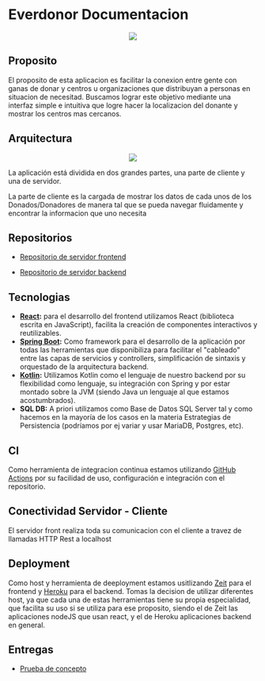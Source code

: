 # Everdonor Documentacion

<p align="center">
  <img src="Icono.jpg" />
</p>

## Proposito

El proposito de esta aplicacion es facilitar la conexion entre gente con ganas de donar y centros u organizaciones que distribuyan a personas en situacion de necesitad. Buscamos lograr este objetivo mediante una interfaz simple e intuitiva que logre hacer la localizacion del donante y mostrar los centros mas cercanos.

## Arquitectura

<p align="center">
  <img src="Arquitectura.png" />
</p>

La aplicación está dividida en dos grandes partes, una parte de cliente y una de servidor.

La parte de cliente es la cargada de mostrar los datos de cada unos de los Donados/Donadores de manera tal que se pueda navegar fluidamente y encontrar la informacion que uno necesita

## Repositorios

- [Repositorio de servidor frontend](https://github.com/Everdonor/Everdonor-Front-End)

- [Repositorio de servidor backend](https://github.com/Everdonor/everdonor-backend)

## Tecnologias

- **[React](https://reactjs.org/docs/getting-started.html):** para el desarrollo del frontend utilizamos React (biblioteca escrita en JavaScript), facilita la creación de componentes interactivos y reutilizables.
- **[Spring Boot](https://docs.spring.io/spring-boot/docs/current/reference/htmlsingle/):** Como framework para el desarrollo de la aplicación por todas las herramientas que disponibiliza para facilitar el "cableado" entre las capas de servicios y controllers, simplificación de sintaxis y orquestado de la arquitectura backend.
- **[Kotlin](https://kotlinlang.org/docs/reference/):** Utilizamos Kotlin como el lenguaje de nuestro backend por su flexibilidad como lenguaje, su integración con Spring y por estar montado sobre la JVM (siendo Java un lenguaje al que estamos acostumbrados).
- **SQL DB:** A priori utilizamos como Base de Datos SQL Server tal y como hacemos en la mayoría de los casos en la materia Estrategias de Persistencia (podríamos por ej variar y usar MariaDB, Postgres, etc).

## CI

Como herramienta de integracion continua estamos utilizando [GitHub Actions](https://github.com/features/actions) por su facilidad de uso, configuración e integración con el repositorio.

## Conectividad Servidor - Cliente

El servidor front realiza toda su comunicacion con el cliente a travez de llamadas HTTP Rest a localhost

## Deployment

Como host y herramienta de deeployment estamos usitlizando [Zeit](https://zeit.co/) para el frontend y [Heroku](https://www.heroku.com) para el backend. Tomas la decision de utilizar diferentes host, ya que cada una de estas herramientas tiene su propia especialidad, que facilita su uso si se utiliza para ese proposito, siendo el de Zeit las aplicaciones nodeJS que usan react, y el de Heroku aplicaciones backend en general.

## Entregas

- [Prueba de concepto](entregas/pruebaDeConcepto.md)
